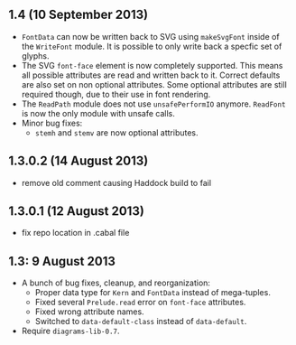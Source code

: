 1.4 (10 September 2013)
-----------------------

- `FontData` can now be written back to SVG using `makeSvgFont` inside of the `WriteFont` module. 
  It is possible to only write back a specfic set of glyphs.
- The SVG `font-face` element is now completely supported. 
  This means all possible attributes are read and written back to it.
  Correct defaults are also set on non optional attributes. Some optional attributes are still 
  required though, due to their use in font rendering.
- The `ReadPath` module does not use `unsafePerformIO` anymore. `ReadFont` is now the only module with unsafe calls.
- Minor bug fixes:
  - `stemh` and `stemv` are now optional attributes.

1.3.0.2 (14 August 2013)
------------------------

- remove old comment causing Haddock build to fail

1.3.0.1 (12 August 2013)
------------------------

- fix repo location in .cabal file

1.3: 9 August 2013
------------------

- A bunch of bug fixes, cleanup, and reorganization:
  - Proper data type for `Kern` and `FontData` instead of mega-tuples.
  - Fixed several `Prelude.read` error on `font-face` attributes.
  - Fixed wrong attribute names.
  - Switched to `data-default-class` instead of `data-default`.
- Require `diagrams-lib-0.7`.
